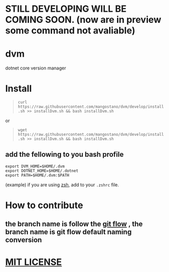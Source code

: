 # STILL DEVELOPING WILL BE COMING SOON. (now are in preview some command not avaliable)

# dvm
dotnet core version manager

# Install

> `curl https://raw.githubusercontent.com/mangostano/dvm/develop/install.sh >> installDvm.sh && bash installDvm.sh`  

or   

> `wget https://raw.githubusercontent.com/mangostano/dvm/develop/install.sh >> installDvm.sh && bash installDvm.sh`
## add the fellowing to you bash profile 
```
export DVM_HOME=$HOME/.dvm
export DOTNET_HOME=$HOME/.dotnet
export PATH=$HOME/.dvm:$PATH
```
(example) if you are using [zsh](https://github.com/robbyrussell/oh-my-zsh), add to your `.zshrc` file.

# How to contribute 
## the branch name is follow the [git flow](https://jeffkreeftmeijer.com/git-flow/) , the branch name is git flow default naming conversion

# [MIT LICENSE](./LICENSE)
